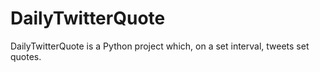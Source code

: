 # DailyTwitterQuote
DailyTwitterQuote is a Python project which, on a set interval, tweets set quotes.
